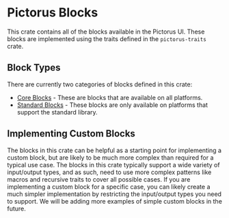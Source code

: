 # Pictorus Blocks

This crate contains all of the blocks available in the Pictorus UI. These blocks are implemented using the traits defined in the `pictorus-traits` crate.

## Block Types

There are currently two categories of blocks defined in this crate:

- [Core Blocks](./src/core_blocks/) - These are blocks that are available on all platforms.
- [Standard Blocks](./src/std_blocks/) - These blocks are only available on platforms that support the standard library.

## Implementing Custom Blocks

The blocks in this crate can be helpful as a starting point for implementing a custom block, but are likely to be much more complex than required for a typical use case. The blocks in this crate typically support a wide variety of input/output types, and as such, need to use more complex patterns like macros and recursive traits to cover all possible cases. If you are implementing a custom block for a specific case, you can likely create a much simpler implementation by restricting the input/output types you need to support. We will be adding more examples of simple custom blocks in the future.
